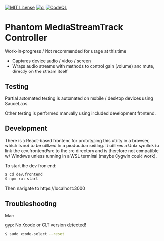 [![MIT License][license-image]][license-url]
[![ci][ci-image]][ci-url]
[![CodeQL][codeql-image]][codeql-url]

[license-image]: https://img.shields.io/github/license/zenosmosis/media-stream-track-controller
[license-url]: https://raw.githubusercontent.com/zenOSmosis/media-stream-track-controller/main/LICENSE
[ci-image]: https://github.com/zenosmosis/media-stream-track-controller/actions/workflows/ci.yml/badge.svg
[ci-url]: https://github.com/zenOSmosis/media-stream-track-controller/actions/workflows/ci.yml
[codeql-image]: https://github.com/zenosmosis/media-stream-track-controller/workflows/CodeQL/badge.svg
[codeql-url]: https://github.com/zenOSmosis/media-stream-track-controller/actions/workflows/codeql-analysis.yml

# Phantom MediaStreamTrack Controller

Work-in-progress / Not recommended for usage at this time

- Captures device audio / video / screen
- Wraps audio streams with methods to control gain (volume) and mute, directly on the stream itself

## Testing

Partial automated testing is automated on mobile / desktop devices using SauceLabs.

Other testing is performed manually using included development frontend.

## Development

There is a React-based frontend for prototyping this utility in a browser, which is not to be utilized in a production setting.  It utilizes a Unix symlink to link the dev.frontend/src to the src directory and is therefore not compatible w/ Windows unless running in a WSL terminal (maybe Cygwin could work).

To start the dev frontend:

```bash
$ cd dev.frontend
$ npm run start
```

Then navigate to https://localhost:3000

## Troubleshooting

Mac

gyp: No Xcode or CLT version detected!

```bash
$ sudo xcode-select --reset
```
